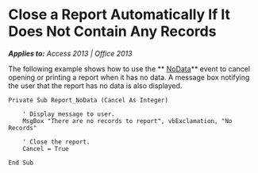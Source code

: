 
# Close a Report Automatically If It Does Not Contain Any Records

 _**Applies to:** Access 2013 | Office 2013_

The following example shows how to use the  ** [NoData](FA5F22B1-3695-BD16-2CA3-B2A1CC1F1D94.md)** event to cancel opening or printing a report when it has no data. A message box notifying the user that the report has no data is also displayed.



```
Private Sub Report_NoData (Cancel As Integer) 
     
    ' Display message to user. 
    MsgBox "There are no records to report", vbExclamation, "No Records" 
 
    ' Close the report. 
    Cancel = True 
 
End Sub
```

